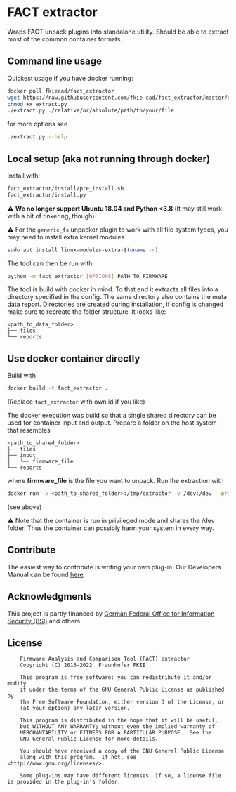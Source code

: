 # FACT extractor

Wraps FACT unpack plugins into standalone utility.
Should be able to extract most of the common container formats.


## Command line usage

Quickest usage if you have docker running:

```sh
docker pull fkiecad/fact_extractor
wget https://raw.githubusercontent.com/fkie-cad/fact_extractor/master/extract.py
chmod +x extract.py
./extract.py ./relative/or/absolute/path/to/your/file
```

for more options see

```sh
./extract.py --help
```

## Local setup (aka not running through docker)

Install with:

```bash
fact_extractor/install/pre_install.sh
fact_extractor/install.py
```

:warning: **We no longer support Ubuntu 18.04 and Python <3.8** 
(It may still work with a bit of tinkering, though)

:warning: For the `generic_fs` unpacker plugin to work with all file system types, you may need to install extra kernel modules

```sh
sudo apt install linux-modules-extra-$(uname -r)
```

The tool can then be run with

```bash
python -m fact_extractor [OPTIONS] PATH_TO_FIRMWARE
```
The tool is build with docker in mind.
To that end it extracts all files into a directory specified in the config.
The same directory also contains the meta data report.
Directories are created during installation, if config is changed make sure to recreate the folder structure.
It looks like:

```text
<path_to_data_folder>
├── files
└── reports
```


## Use docker container directly

Build with

```bash
docker build -t fact_extractor .
```
(Replace `fact_extractor` with own id if you like)

The docker execution was build so that a single shared directory can be used for container input and output.
Prepare a folder on the host system that resembles

```text
<path_to_shared_folder>
├── files
├── input
│   └── firmware_file
└── reports
```

where **firmware_file** is the file you want to unpack.
Run the extraction with

```bash
docker run -v <path_to_shared_folder>:/tmp/extractor -v /dev:/dev --privileged --rm fact_extractor
```
(see above)

:warning: Note that the container is run in privileged mode and shares the /dev folder. Thus the container can possibly harm your system in every way.


## Contribute
The easiest way to contribute is writing your own plug-in.
Our Developers Manual can be found [here](https://github.com/fkie-cad/fact_extractor/wiki).

## Acknowledgments
This project is partly financed by [German Federal Office for Information Security (BSI)](https://www.bsi.bund.de) and others.  

## License
```
    Firmware Analysis and Comparison Tool (FACT) extractor
    Copyright (C) 2015-2022  Fraunhofer FKIE

    This program is free software: you can redistribute it and/or modify
    it under the terms of the GNU General Public License as published by
    the Free Software Foundation, either version 3 of the License, or
    (at your option) any later version.

    This program is distributed in the hope that it will be useful,
    but WITHOUT ANY WARRANTY; without even the implied warranty of
    MERCHANTABILITY or FITNESS FOR A PARTICULAR PURPOSE.  See the
    GNU General Public License for more details.

    You should have received a copy of the GNU General Public License
    along with this program.  If not, see <http://www.gnu.org/licenses/>.
    
    Some plug-ins may have different licenses. If so, a license file is provided in the plug-in's folder.
```
